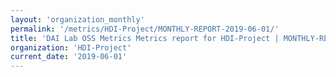 ```yaml
---
layout: 'organization_monthly'
permalink: '/metrics/HDI-Project/MONTHLY-REPORT-2019-06-01/'
title: 'DAI Lab OSS Metrics Metrics report for HDI-Project | MONTHLY-REPORT-2019-06-01'
organization: 'HDI-Project'
current_date: '2019-06-01'
---
```

